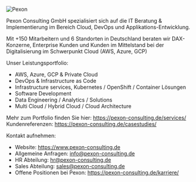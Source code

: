 ![Pexon](https://avatars.githubusercontent.com/u/105486161?s=200&v=4)  

Pexon Consulting GmbH spezialisiert sich auf die IT Beratung & Implementierung im Bereich Cloud, DevOps und Applikations-Entwicklung.

Mit +150 Mitarbeitern und 6 Standorten in Deutschland beraten wir DAX-Konzerne, Enterprise Kunden und Kunden im Mittelstand bei der Digitalisierung im Schwerpunkt Cloud (AWS, Azure, GCP)

Unser Leistungsportfolio:
- AWS, Azure, GCP & Private Cloud
- DevOps & Infrastructure as Code
- Infrastructure services, Kubernetes / OpenShift / Container Lösungen
- Software Development
- Data Engineering / Analytics / Solutions
- Multi Cloud / Hybrid Cloud / Cloud Architecture

Mehr zum Portfolio finden Sie hier: https://pexon-consulting.de/services/  
Kundenreferenzen: https://pexon-consulting.de/casestudies/

Kontakt aufnehmen:
- Website: https://www.pexon-consulting.de
- Allgemeine Anfragen: info@pexon-consulting.de
- HR Abteilung: hr@pexon-consulting.de
- Sales Abteilung: sales@pexon-consulting.de
- Offene Positionen bei Pexon: https://pexon-consulting.de/karriere/
